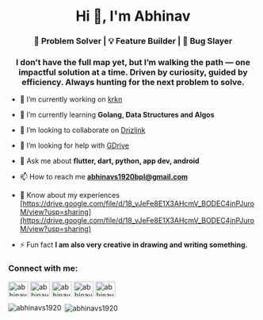 <h1 align="center">Hi 👋, I'm Abhinav</h1>
<h3 align="center">🚀 Problem Solver | 💡 Feature Builder | 🐛 Bug Slayer </h3>
  <h3 align="center">I don’t have the full map yet, but I’m walking the path — one impactful solution at a time. Driven by curiosity, guided by efficiency. Always hunting for the next problem to solve.</h3>


- 🔭 I’m currently working on [krkn](https://github.com/krkn-chaos/krkn)

- 🌱 I’m currently learning **Golang, Data Structures and Algos**

- 👯 I’m looking to collaborate on [Drizlink](https://github.com/Harsh2563/DrizLink_Cli)

- 🤝 I’m looking for help with [GDrive](https://github.com/abhinavs1920/GDrive)

- 💬 Ask me about **flutter, dart, python, app dev, android**

- 📫 How to reach me **abhinavs1920bpl@gmail.com**

- 📄 Know about my experiences [https://drive.google.com/file/d/18_vJeFe8E1X3AHcmV_BODEC4jnPJuroM/view?usp=sharing](https://drive.google.com/file/d/18_vJeFe8E1X3AHcmV_BODEC4jnPJuroM/view?usp=sharing)

- ⚡ Fun fact **I am also very creative in drawing and writing something.**

<h3 align="left">Connect with me:</h3>
<p align="left">
<a href="https://twitter.com/abhinavs1920" target="blank"><img align="center" src="https://raw.githubusercontent.com/rahuldkjain/github-profile-readme-generator/master/src/images/icons/Social/twitter.svg" alt="abhinavs1920" height="30" width="40" /></a>
<a href="https://linkedin.com/in/abhinavs1920" target="blank"><img align="center" src="https://raw.githubusercontent.com/rahuldkjain/github-profile-readme-generator/master/src/images/icons/Social/linked-in-alt.svg" alt="abhinavs1920" height="30" width="40" /></a>
<a href="https://medium.com/abhinavs1920" target="blank"><img align="center" src="https://raw.githubusercontent.com/rahuldkjain/github-profile-readme-generator/master/src/images/icons/Social/medium.svg" alt="abhinavs1920" height="30" width="40" /></a>
<a href="https://www.leetcode.com/abhinavs1920" target="blank"><img align="center" src="https://raw.githubusercontent.com/rahuldkjain/github-profile-readme-generator/master/src/images/icons/Social/leet-code.svg" alt="abhinavs1920" height="30" width="40" /></a>
<a href="https://discord.gg/abhinavs1920" target="blank"><img align="center" src="https://raw.githubusercontent.com/rahuldkjain/github-profile-readme-generator/master/src/images/icons/Social/discord.svg" alt="abhinavs1920" height="30" width="40" /></a>
</p>

<p><img align="left" src="https://github-readme-stats.vercel.app/api/top-langs?username=abhinavs1920&show_icons=true&locale=en&layout=compact" alt="abhinavs1920" /></p>

<p>&nbsp;<img align="center" src="https://github-readme-stats.vercel.app/api?username=abhinavs1920&show_icons=true&locale=en" alt="abhinavs1920" /></p>
